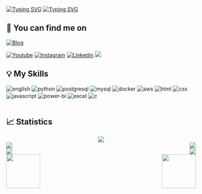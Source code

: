 [![Typing SVG](https://readme-typing-svg.demolab.com?font=Press+Start+2P&size=13&pause=1000&color=F7094B&background=58FF0C00&vCenter=true&random=true&width=500&lines=Hey%2C%20I%20am%20Lucas%20Galv%C3%A3o)](https://git.io/typing-svg)
[![Typing SVG](https://readme-typing-svg.demolab.com?font=Press+Start+2P&size=13&pause=1000&color=F7094B&background=58FF0C00&vCenter=true&random=true&width=500&lines=Welcome%20to%20my%20Profile)](https://git.io/typing-svg)

## 💬 You can find me on

[![Blog](https://img.shields.io/website?label=My%20Portfolio%20Website&style=for-the-badge&url=https://lucascerqueiragalvao.github.io/site-portfolio/)](https://lucascerqueiragalvao.github.io/site-portfolio/)

[![Youtube](https://img.shields.io/badge/GitHub-100000?style=for-the-badge&logo=github&logoColor=white)](https://github.com/LucasCerqueiraGalvao/)
[![Instagram](https://img.shields.io/badge/Instagram-E4405F?style=for-the-badge&logo=instagram&logoColor=white)](https://www.instagram.com/lucasgalvao.dev/)
[![Linkedin](https://img.shields.io/badge/LinkedIn-0077B5?style=for-the-badge&logo=linkedin&logoColor=white)](https://www.linkedin.com/in/lucas-cerqueira-galvao)
<a href="mailto:lucas_galvao01@hotmail.com">
    <img src="https://img.shields.io/badge/-Gmail-ff9800?style=for-the-badge&logo=gmail&logoColor=white" />
</a>

## 💡 My Skills

<div style="display: inline_block">
  <img align="center" alt="english" src="https://img.shields.io/badge/English-0077B5?style=for-the-badge&logoColor=white" />
  <img align="center" alt="python" src="https://img.shields.io/badge/Python-306998?style=for-the-badge&logo=python&logoColor=white" />
  <img align="center" alt="postgresql" src="https://img.shields.io/badge/PostgreSQL-336791?style=for-the-badge&logo=postgresql&logoColor=white" />
  <img align="center" alt="mysql" src="https://img.shields.io/badge/MySQL-00758F?style=for-the-badge&logo=mysql&logoColor=white" />
  <img align="center" alt="docker" src="https://img.shields.io/badge/Docker-2496ED?style=for-the-badge&logo=docker&logoColor=white" />
  <img align="center" alt="aws" src="https://img.shields.io/badge/AWS-FF9900?style=for-the-badge&logo=amazon-aws&logoColor=white" />
  <img align="center" alt="html" src="https://img.shields.io/badge/HTML-E34F26?style=for-the-badge&logo=html5&logoColor=white" />
  <img align="center" alt="css" src="https://img.shields.io/badge/CSS-1572B6?style=for-the-badge&logo=css3&logoColor=white" />
  <img align="center" alt="javascript" src="https://img.shields.io/badge/JavaScript-F7DF1E?style=for-the-badge&logo=javascript&logoColor=black" />
  <img align="center" alt="power-bi" src="https://img.shields.io/badge/Power%20BI-F2C811?style=for-the-badge&logo=power-bi&logoColor=black" />
  <img align="center" alt="excel" src="https://img.shields.io/badge/Excel-217346?style=for-the-badge&logo=microsoft-excel&logoColor=white" />
  <img align="center" alt="c" src="https://img.shields.io/badge/C-A8B9CC?style=for-the-badge&logo=c&logoColor=white" />
</div><br/>

## 📈 Statistics

<!-- Gráfico de Atividades -->
<div style="display: flex; justify-content: center; width: 100%;">
  <img src="https://github-readme-activity-graph.vercel.app/graph?username=LucasCerqueiraGalvao&theme=dracula"/>
</div>

<!-- Estatísticas do GitHub e Principais Linguagens -->
<div style="display: flex; justify-content: space-between;">
  <img width: 50% src="https://github-readme-stats.vercel.app/api?username=LucasCerqueiraGalvao&show_icons=true&theme=dracula&include_all_commits=true&count_private=true"/>
  <img width: 50% src="https://github-readme-stats.vercel.app/api/top-langs/?username=LucasCerqueiraGalvao&layout=compact&langs_count=7&theme=dracula"/>
</div>

<!-- Sequência de Commits e Detalhes do Perfil -->
<div style="display: flex; justify-content: space-between;">
  <img  width: 50% src="https://github-readme-streak-stats.herokuapp.com/?user=LucasCerqueiraGalvao&theme=dracula&ring=e73737&currStreakNum=ffffff&hide_border=true"/>
  <img  width: 50% src="https://github-profile-summary-cards.vercel.app/api/cards/profile-details?username=LucasCerqueiraGalvao&theme=dracula"/>
</div>

<!-- Troféus -->
<div style="display: flex; justify-content: space-between;">
  <img width: 50% height="90em" src="https://github-profile-trophy.vercel.app/?username=LucasCerqueiraGalvao&row=1&column=6&theme=dracula&margin-w=15&margin-h=15"/>
  <img width: 50% height="90em" src="https://github-profile-trophy.vercel.app/?username=LucasCerqueiraGalvao&row=1&column=6&theme=dracula&margin-w=15&margin-h=15"/>
</div>

